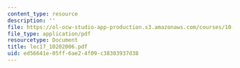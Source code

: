 ```yaml
---
content_type: resource
description: ''
file: https://ol-ocw-studio-app-production.s3.amazonaws.com/courses/10-569-synthesis-of-polymers-fall-2006/ed56641e05ff6ae24f09c38303937d38_lec17_10202006.pdf
file_type: application/pdf
resourcetype: Document
title: lec17_10202006.pdf
uid: ed56641e-05ff-6ae2-4f09-c38303937d38
---
```

